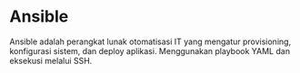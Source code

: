 # Ansible

Ansible adalah perangkat lunak otomatisasi IT yang mengatur provisioning, konfigurasi sistem, dan deploy aplikasi. Menggunakan playbook YAML dan eksekusi melalui SSH.
